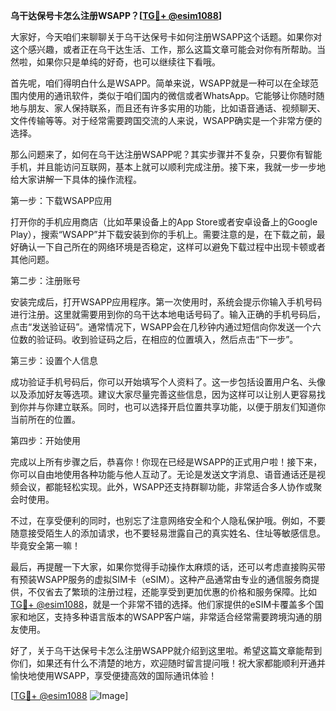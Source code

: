**乌干达保号卡怎么注册WSAPP？[[TG💪+ @esim1088](https://t.me/s/esim1088)]**

大家好，今天咱们来聊聊关于乌干达保号卡如何注册WSAPP这个话题。如果你对这个感兴趣，或者正在乌干达生活、工作，那么这篇文章可能会对你有所帮助。当然啦，如果你只是单纯的好奇，也可以继续往下看哦。

首先呢，咱们得明白什么是WSAPP。简单来说，WSAPP就是一种可以在全球范围内使用的通讯软件，类似于咱们国内的微信或者WhatsApp。它能够让你随时随地与朋友、家人保持联系，而且还有许多实用的功能，比如语音通话、视频聊天、文件传输等等。对于经常需要跨国交流的人来说，WSAPP确实是一个非常方便的选择。

那么问题来了，如何在乌干达注册WSAPP呢？其实步骤并不复杂，只要你有智能手机，并且能访问互联网，基本上就可以顺利完成注册。接下来，我就一步一步地给大家讲解一下具体的操作流程。

第一步：下载WSAPP应用

打开你的手机应用商店（比如苹果设备上的App Store或者安卓设备上的Google Play），搜索“WSAPP”并下载安装到你的手机上。需要注意的是，在下载之前，最好确认一下自己所在的网络环境是否稳定，这样可以避免下载过程中出现卡顿或者其他问题。

第二步：注册账号

安装完成后，打开WSAPP应用程序。第一次使用时，系统会提示你输入手机号码进行注册。这里就需要用到你的乌干达本地电话号码了。输入正确的手机号码后，点击“发送验证码”。通常情况下，WSAPP会在几秒钟内通过短信向你发送一个六位数的验证码。收到验证码之后，在相应的位置填入，然后点击“下一步”。

第三步：设置个人信息

成功验证手机号码后，你可以开始填写个人资料了。这一步包括设置用户名、头像以及添加好友等选项。建议大家尽量完善这些信息，因为这样可以让别人更容易找到你并与你建立联系。同时，也可以选择开启位置共享功能，以便于朋友们知道你当前所在的位置。

第四步：开始使用

完成以上所有步骤之后，恭喜你！你现在已经是WSAPP的正式用户啦！接下来，你可以自由地使用各种功能与他人互动了。无论是发送文字消息、语音通话还是视频会议，都能轻松实现。此外，WSAPP还支持群聊功能，非常适合多人协作或聚会时使用。

不过，在享受便利的同时，也别忘了注意网络安全和个人隐私保护哦。例如，不要随意接受陌生人的添加请求，也不要轻易泄露自己的真实姓名、住址等敏感信息。毕竟安全第一嘛！

最后，再提醒一下大家，如果你觉得手动操作太麻烦的话，还可以考虑直接购买带有预装WSAPP服务的虚拟SIM卡（eSIM）。这种产品通常由专业的通信服务商提供，不仅省去了繁琐的注册过程，还能享受到更加优惠的价格和服务保障。比如[TG💪+ @esim1088](https://t.me/s/esim1088)，就是一个非常不错的选择。他们家提供的eSIM卡覆盖多个国家和地区，支持多种语言版本的WSAPP客户端，非常适合经常需要跨境沟通的朋友使用。

好了，关于乌干达保号卡怎么注册WSAPP就介绍到这里啦。希望这篇文章能帮到你们，如果还有什么不清楚的地方，欢迎随时留言提问哦！祝大家都能顺利开通并愉快地使用WSAPP，享受便捷高效的国际通讯体验！

[[TG💪+ @esim1088](https://t.me/s/esim1088) ![Image](https://i.postimg.cc/4NQfJmqS/Snipaste-2025-05-13-00-14-12.png)]